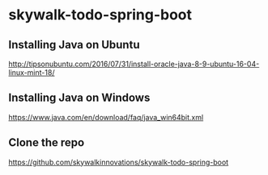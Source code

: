 # skywalk-todo-spring-boot

## Installing Java on Ubuntu
http://tipsonubuntu.com/2016/07/31/install-oracle-java-8-9-ubuntu-16-04-linux-mint-18/

## Installing Java on Windows
https://www.java.com/en/download/faq/java_win64bit.xml

## Clone the repo
https://github.com/skywalkinnovations/skywalk-todo-spring-boot